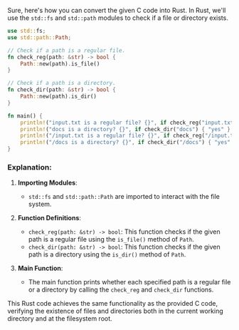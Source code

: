 Sure, here's how you can convert the given C code into Rust. In Rust, we'll use the `std::fs` and `std::path` modules to check if a file or directory exists.

```rust
use std::fs;
use std::path::Path;

// Check if a path is a regular file.
fn check_reg(path: &str) -> bool {
    Path::new(path).is_file()
}

// Check if a path is a directory.
fn check_dir(path: &str) -> bool {
    Path::new(path).is_dir()
}

fn main() {
    println!("input.txt is a regular file? {}", if check_reg("input.txt") { "yes" } else { "no" });
    println!("docs is a directory? {}", if check_dir("docs") { "yes" } else { "no" });
    println!("/input.txt is a regular file? {}", if check_reg("/input.txt") { "yes" } else { "no" });
    println!("/docs is a directory? {}", if check_dir("/docs") { "yes" } else { "no" });
}
```

### Explanation:
1. **Importing Modules**: 
   - `std::fs` and `std::path::Path` are imported to interact with the file system.

2. **Function Definitions**:
   - `check_reg(path: &str) -> bool`: This function checks if the given path is a regular file using the `is_file()` method of `Path`.
   - `check_dir(path: &str) -> bool`: This function checks if the given path is a directory using the `is_dir()` method of `Path`.

3. **Main Function**:
   - The main function prints whether each specified path is a regular file or a directory by calling the `check_reg` and `check_dir` functions.

This Rust code achieves the same functionality as the provided C code, verifying the existence of files and directories both in the current working directory and at the filesystem root.
